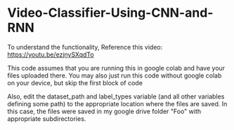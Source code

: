 # Video-Classifier-Using-CNN-and-RNN

To understand the functionality, Reference this video: https://youtu.be/ezjnySXqdTo

This code assumes that you are running this in google colab and have your files uploaded there. You may also just run this code without google colab on your device, but skip the first block of code

Also, edit the dataset_path and label_types variable (and all other variables defining some path) to the appropriate location where the files are saved. In this case, the files were saved in my google drive folder "Foo" with appropriate subdirectories.
